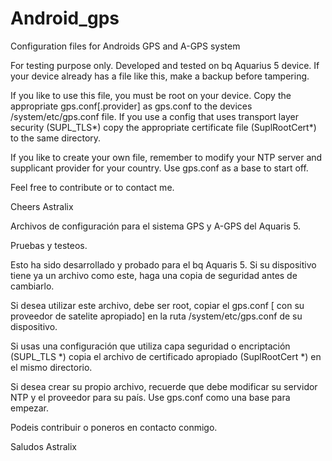 Android_gps
===========

Configuration files for Androids GPS and A-GPS system

For testing purpose only. Developed and tested on bq Aquarius 5 device.
If your device already has a file like this, make a backup before tampering.

If you like to use this file, you must be root on your device.
Copy the appropriate gps.conf[.provider] as gps.conf to the devices /system/etc/gps.conf file.
If you use a config that uses transport layer security (SUPL_TLS*) copy the appropriate certificate file (SuplRootCert*) to the same directory.

If you like to create your own file, remember to modify your NTP server and supplicant provider for your country. Use gps.conf as a base to start off. 

Feel free to contribute or to contact me.

Cheers
 Astralix


Archivos de configuración para el sistema GPS y A-GPS del Aquaris 5.

Pruebas y testeos.

Esto ha sido desarrollado y probado para el bq Aquaris 5. Si su dispositivo tiene ya un archivo como este, haga una copia de seguridad antes de cambiarlo.
 
Si desea utilizar este archivo, debe ser root, copiar el gps.conf [ con su proveedor de satelite apropiado] en la ruta /system/etc/gps.conf de su dispositivo. 

Si usas una configuración que utiliza capa seguridad o encriptación (SUPL_TLS *) copia el archivo de certificado apropiado (SuplRootCert *) en el mismo directorio.

Si desea crear su propio archivo, recuerde que debe modificar su servidor NTP y el proveedor para su país. Use gps.conf como una base para empezar.

Podeis contribuir o poneros en contacto conmigo.

Saludos Astralix
